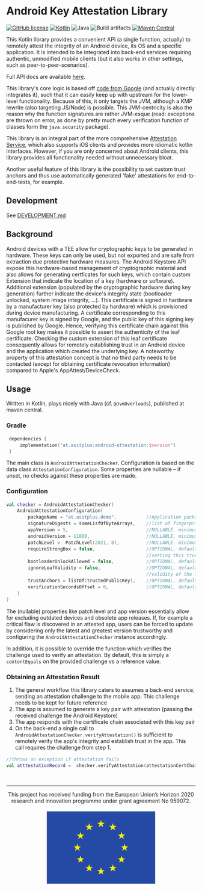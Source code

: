 # Android Key Attestation Library
[![GitHub license](https://img.shields.io/badge/license-Apache%20License%202.0-brightgreen.svg?style=flat)](http://www.apache.org/licenses/LICENSE-2.0) 
[![Kotlin](https://img.shields.io/badge/kotlin-1.9.10-blue.svg?logo=kotlin)](http://kotlinlang.org)
![Java](https://img.shields.io/badge/java-11-blue.svg?logo=OPENJDK)
![Build artifacts](https://github.com/a-sit-plus/android-attestation/actions/workflows/gradle-build.yml/badge.svg)
[![Maven Central](https://img.shields.io/maven-central/v/at.asitplus/android-attestation)](https://mvnrepository.com/artifact/at.asitplus/android-attestation/)

This Kotlin library provides a convenient API (a single function, actually) to remotely attest the integrity of an Android device, its OS and a specific application.
It is intended to be integrated into back-end services requiring authentic, unmodified mobile clients (but it also works in other settings, such as peer-to-peer-scenarios).

Full API docs are available [here](https://a-sit-plus.github.io/android-attestation).

This library's core logic is based off [code from Google](https://github.com/google/android-key-attestation) (and actually directly integrates it), such that it can easily keep up with upstream for the lower-level functionality.
Because of this, it only targets the JVM, although a KMP rewrite (also targeting JS/Node) is possible.
This JVM-centricity is also the reason why the function signatures are rather JVM-esque (read: exceptions are thrown on error,
as done by pretty much every verification function of classes form the `java.security` package).

This library is an integral part of the more comprehensive [Attestation Service](https://github.com/a-sit-plus/attestation-service), which also supports iOS clients and provides
more idiomatic kotlin interfaces.
However, if you are only concerned about Android clients, this library provides all functionality needed without unnecessary bloat.

Another useful feature of this library is the possibility to set custom trust anchors and thus use automatically generated 'fake' attestations
for end-to-end-tests, for example.

## Development

See [DEVELOPMENT.md](https://github.com/a-sit-plus/android-attestation/blob/main/DEVELOPMENT.md)

## Background
Android devices with a TEE allow for cryptographic keys to be generated in hardware. These keys can only be used, but not exported and are safe from extraction due protective hardware measures. The Android Keystore API expose this hardware-based management of cryptographic material and also allows for generating certficates for such keys, which contain custom Extension that indicate the location of a key (hardware or software).
<br>
Additional extension (populated by the cryptographic hardware during key generation) further indicate the device's integrity state (bootloader unlocked, system image integrity, …). This certificate is signed in hardware by a manufacturer key (also protected by hardware) which is provisioned during device manufacturing. A certificate corresponding to this manufacurer key is signed by Google, and the public key of this signing key is published by Google.
Hence, verifying this certificate chain against this Google root key makes it possible to assert the authenticity of the leaf certificate. Checking the custom extension of this leaf certificate consequently allows for remotely establishing trust in an Android device and the application which created the underlying key.
A noteworthy property of this attestation concept is that no third party needs to be contacted (except for obtaining certificate revocation information) compared to Apple's AppAttest/DeviceCheck.

## Usage

Written in Kotlin, plays nicely with Java (cf. `@JvmOverloads`), published at maven central.
### Gradle

```kotlin
 dependencies {
     implementation("at.asitplus:android-attestation:$version")
 }
```

The main class is `AndroidAttestationChecker`. Configuration is based on the data class `AttestationConfiguration`. Some properties are nullable – if unset, no checks against these properties are made. 

### Configuration
```kotlin
val checker = AndroidAttestationChecker(
    AndroidAttestationConfiguration(
        packageName = "at.asitplus.demo",           //Application package name
        signatureDigests = someLisfOfByteArrays,    //list of fingerprint of official package signing certificates
        appVersion = 5,                             //NULLABLE. minimum app version considered trustworthy
        androidVersion = 11000,                     //NULLABLE. minimum android version considered to be trustworthy
        patchLevel =  PatchLevel(2021, 8),          //NULLABLE. minimum patch level (year, month) considered to be trustworthy
        requireStrongBox = false,                   //OPTIONAL, defaults to false. By default, TEE security level is enough.
                                                    //setting this true would require keys to be created within a Titan HSM
        bootloaderUnlockAllowed = false,            //OPTIONAL, defaults to false. By default requires a locked bootloader to ensure device integrity
        ignoreLeafValidity = false,                 //OPTIONAL, defaults to false. Indicates whether to ignore the timely
                                                    //validity of the leaf certificate (looking at you, Samsung!)
        trustAnchors = listOf(trustedPublicKey),    //OPTIONAL, defaults to google HW attestation key. Useful for automated end-to-end tests
        verificationSecondsOffset = 0,              //OPTIONAL, defaults to 0. Tolerance in seconds added to verification date to counter clock drift. Can be negative.
    )
)
```

The (nullable) properties like patch level and app version essentially allow for excluding outdated devices and obsolete app releases. If, for example a critical flaw is discovered in an attested app, users can be forced to update by considering only the latest and greatest version trustworthy and configuring the `AndroidAttestationChecker` instance accordingly.

In addition, it is possible to override the function which verifies the challenge used to verify an attestation.
By default, this is simply a `contentEquals` on the provided challenge vs a reference value.

### Obtaining an Attestation Result
1. The general workflow this library caters to assumes a back-end service, sending an attestation challenge to the mobile app. This challenge needs to be kept for future reference
2. The app is assumed to generate a key pair with attestation (passing the received challenge the Android Keystore)
3. The app responds with the certificate chain associated with this key pair
4. On the back-end a single call to `AndroidAttestationChecker.verifyAttestation()` is sufficient to remotely verify the app's integrity and establish trust in the app. This call requires the challenge from step 1.

```kotlin
//throws an exception if attestation fails
val atttestationRecord =  checker.verifyAttestation(attestationCertChain, Date(), challengeFromStep1)
```

<br>

---
<p align="center">
This project has received funding from the European Union’s Horizon 2020 research and innovation
programme under grant agreement No 959072.
</p>
<p align="center">
<img src="eu.svg" alt="EU flag">
</p>

